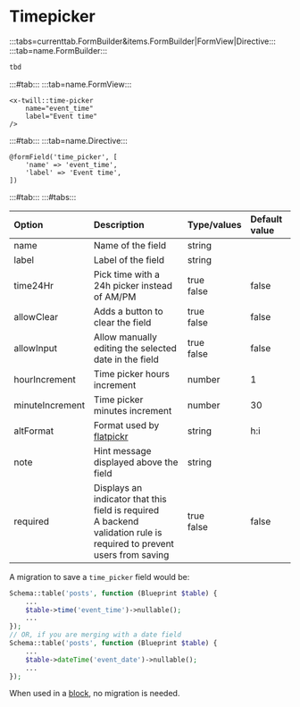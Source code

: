 # Timepicker

:::tabs=currenttab.FormBuilder&items.FormBuilder|FormView|Directive:::
:::tab=name.FormBuilder:::

```php
tbd
```

:::#tab:::
:::tab=name.FormView:::

```blade
<x-twill::time-picker 
    name="event_time" 
    label="Event time"
/>
```

:::#tab:::
:::tab=name.Directive:::

```blade
@formField('time_picker', [
    'name' => 'event_time',
    'label' => 'Event time',
])
```

:::#tab:::
:::#tabs:::

| Option          | Description                                                                                                              | Type/values    | Default value |
|:----------------|:-------------------------------------------------------------------------------------------------------------------------|:---------------|:--------------|
| name            | Name of the field                                                                                                        | string         |               |
| label           | Label of the field                                                                                                       | string         |               |
| time24Hr        | Pick time with a 24h picker instead of AM/PM                                                                             | true<br/>false | false         |
| allowClear      | Adds a button to clear the field                                                                                         | true<br/>false | false         |
| allowInput      | Allow manually editing the selected date in the field                                                                    | true<br/>false | false         |
| hourIncrement   | Time picker hours increment                                                                                              | number         | 1             |
| minuteIncrement | Time picker minutes increment                                                                                            | number         | 30            |
| altFormat       | Format used by [flatpickr](https://flatpickr.js.org/formatting/)                                                         | string         | h:i           |
| note            | Hint message displayed above the field                                                                                   | string         |               |
| required        | Displays an indicator that this field is required<br/>A backend validation rule is required to prevent users from saving | true<br/>false | false         |

A migration to save a `time_picker` field would be:

```php
Schema::table('posts', function (Blueprint $table) {
    ...
    $table->time('event_time')->nullable();
    ...
});
// OR, if you are merging with a date field
Schema::table('posts', function (Blueprint $table) {
    ...
    $table->dateTime('event_date')->nullable();
    ...
});
```

When used in a [block](/block-editor/creating-a-block-editor.html), no migration is needed.
